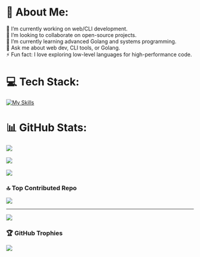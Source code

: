 
# 💫 About Me:
🔭 I’m currently working on web/CLI development.  
👯 I’m looking to collaborate on open-source projects.  
🌱 I’m currently learning advanced Golang and systems programming.  
💬 Ask me about web dev, CLI tools, or Golang.  
⚡ Fun fact: I love exploring low-level languages for high-performance code.  

# 💻 Tech Stack:
[![My Skills](https://skillicons.dev/icons?i=go,sql,ubuntu,typescript,javascript,html,css,react,nextjs,tailwind,docker,neovim,linux,arch,bash,git,github,figma&)](https://skillicons.dev)

# 📊 GitHub Stats:
![](https://github-readme-stats.vercel.app/api?username=dvcanache&theme=onedark&hide_border=true&include_all_commits=true&count_private=true)<br/>  
![](https://github-readme-streak-stats.herokuapp.com/?user=dvcanache&theme=onedark&hide_border=true)<br/>  
![](https://github-readme-stats.vercel.app/api/top-langs/?username=dvcanache&theme=onedark&hide_border=true&include_all_commits=true&count_private=true&layout=compact)  

### 🔝 Top Contributed Repo
![](https://github-contributor-stats.vercel.app/api?username=dvcanache&limit=5&theme=onedark&combine_all_yearly_contributions=true&hide_border=true)  

---
[![](https://visitcount.itsvg.in/api?id=dvcanache&icon=0&color=0)](https://visitcount.itsvg.in)  


### 🏆 GitHub Trophies
![](https://github-profile-trophy.vercel.app/?username=dvcanache&theme=onedark&hide_border=true)
